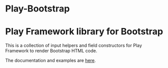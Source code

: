 Play-Bootstrap
=================================

# Play Framework library for Bootstrap

This is a collection of input helpers and field constructors for Play Framework to render Bootstrap HTML code.

The documentation and examples are [here](https://adrianhurt.github.io/play-bootstrap).
